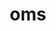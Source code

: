 ---
category: 3-letters
denotation: null
name: oms
reference_link: https://www.etymonline.com/word/oms
root_language: null
root_name: null
title: oms
type: free
word_sums:
- respelling: oms
  sum: 'Oms + '
---